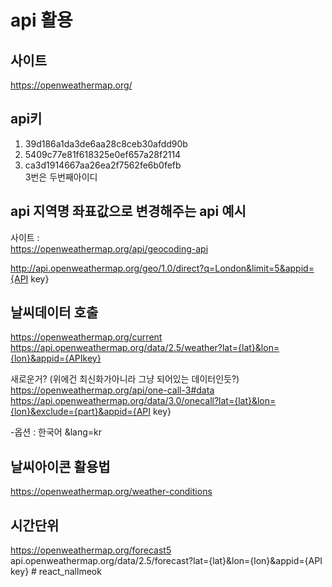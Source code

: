 # api 활용

## 사이트

https://openweathermap.org/

## api키

1.  39d186a1da3de6aa28c8ceb30afdd90b
2.  5409c77e81f618325e0ef657a28f2114
3.  ca3d1914667aa26ea2f7562fe6b0fefb  
    3번은 두번째아이디

## api 지역명 좌표값으로 변경해주는 api 예시

사이트 :  
https://openweathermap.org/api/geocoding-api

http://api.openweathermap.org/geo/1.0/direct?q=London&limit=5&appid={API key}

## 날씨데이터 호출

https://openweathermap.org/current  
https://api.openweathermap.org/data/2.5/weather?lat={lat}&lon={lon}&appid={APIkey}

새로운거? (위에건 최신화가아니라 그냥 되어있는 데이터인듯?)
https://openweathermap.org/api/one-call-3#data  
https://api.openweathermap.org/data/3.0/onecall?lat={lat}&lon={lon}&exclude={part}&appid={API key}

-옵션 : 한국어
&lang=kr

## 날씨아이콘 활용법

https://openweathermap.org/weather-conditions

## 시간단위

https://openweathermap.org/forecast5  
api.openweathermap.org/data/2.5/forecast?lat={lat}&lon={lon}&appid={API key}
#   r e a c t _ n a l l m e o k  
 